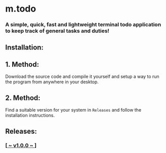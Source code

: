 # m.todo
### A simple, quick, fast and lightweight terminal todo application to keep track of general tasks and duties!

## Installation:
## 1. Method:
   Download the source code and compile it yourself and setup a way
   to run the program from anywhere in your desktop.
## 2. Method:
   Find a suitable version for your system in `Releases` and follow the installation instructions.

## Releases:
### [[ ~ v1.0.0 ~ ](https://github.com/xMo-101/m.todo/releases/tag/v1.0.0) ]
